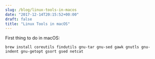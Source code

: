 ```yaml
---
slug: /blog/linux-tools-in-macos
date: "2017-12-14T20:15:52+00:00"
draft: false
title: "Linux Tools in macOS"
---
```

First thing to do in macOS:

    brew install coreutils findutils gnu-tar gnu-sed gawk gnutls gnu-indent gnu-getopt gsort gsed netcat
